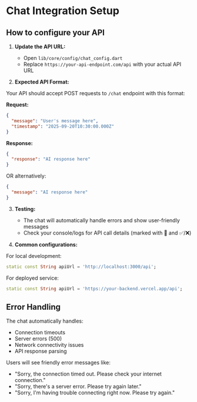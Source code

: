 # Chat Integration Setup

## How to configure your API

1. **Update the API URL:**
   - Open `lib/core/config/chat_config.dart`
   - Replace `https://your-api-endpoint.com/api` with your actual API URL

2. **Expected API Format:**

Your API should accept POST requests to `/chat` endpoint with this format:

**Request:**
```json
{
  "message": "User's message here",
  "timestamp": "2025-09-20T10:30:00.000Z"
}
```

**Response:**
```json
{
  "response": "AI response here"
}
```

OR alternatively:
```json
{
  "message": "AI response here"
}
```

3. **Testing:**
   - The chat will automatically handle errors and show user-friendly messages
   - Check your console/logs for API call details (marked with 🚀 and ✅/❌)

4. **Common configurations:**

For local development:
```dart
static const String apiUrl = 'http://localhost:3000/api';
```

For deployed service:
```dart
static const String apiUrl = 'https://your-backend.vercel.app/api';
```

## Error Handling

The chat automatically handles:
- Connection timeouts
- Server errors (500)
- Network connectivity issues
- API response parsing

Users will see friendly error messages like:
- "Sorry, the connection timed out. Please check your internet connection."
- "Sorry, there's a server error. Please try again later."
- "Sorry, I'm having trouble connecting right now. Please try again."